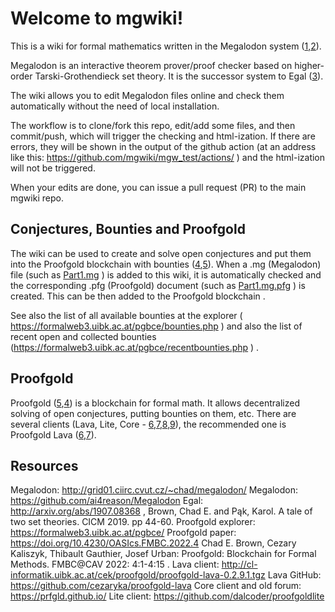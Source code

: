 # Welcome to mgwiki!

This is a wiki for formal mathematics written in the Megalodon system ([1],[2]).

Megalodon is an interactive theorem prover/proof checker based on higher-order Tarski-Grothendieck set theory. It is the successor system to Egal ([3]).

The wiki allows you to edit Megalodon files online and check them automatically without the need of local installation.

The workflow is to clone/fork this repo, edit/add some files, and then commit/push, which will trigger the checking and html-ization. If there are errors, they will be shown in the output of the github action (at an address like this: https://github.com/mgwiki/mgw_test/actions/ )
and the html-ization will not be triggered. 

When your edits are done, you can issue a pull request (PR) to the main mgwiki repo.

## Conjectures, Bounties and Proofgold

The wiki can be used to create and solve open conjectures and put them
into the Proofgold blockchain with bounties ([4],[5]). When a .mg (Megalodon) file (such as [Part1.mg](mglib/Part1.mg) )
is added to this wiki, it is automatically checked and the corresponding .pfg (Proofgold) document (such as [Part1.mg.pfg](pfg/Part1.mg.pfg) ) is created. This can be then added to the Proofgold blockchain .

See also the list of all available bounties at the explorer ( https://formalweb3.uibk.ac.at/pgbce/bounties.php ) and also the list of recent open and collected bounties (https://formalweb3.uibk.ac.at/pgbce/recentbounties.php ) .

## Proofgold

Proofgold ([5],[4]) is a blockchain for formal math. It allows
decentralized solving of open conjectures, putting bounties on them,
etc. There are several clients (Lava, Lite, Core - [6],[7],[8],[9]), the recommended one
is Proofgold Lava ([6],[7]). 


[1]: http://grid01.ciirc.cvut.cz/~chad/megalodon/
[2]: https://github.com/ai4reason/Megalodon
[3]: http://arxiv.org/abs/1907.08368 
[4]: https://formalweb3.uibk.ac.at/pgbce/
[5]: https://doi.org/10.4230/OASIcs.FMBC.2022.4 
[6]: http://cl-informatik.uibk.ac.at/cek/proofgold/proofgold-lava-0.2.9.1.tgz
[7]: https://github.com/cezaryka/proofgold-lava
[8]: https://prfgld.github.io/
[9]: https://github.com/dalcoder/proofgoldlite


## Resources

Megalodon: http://grid01.ciirc.cvut.cz/~chad/megalodon/
Megalodon: https://github.com/ai4reason/Megalodon
Egal: http://arxiv.org/abs/1907.08368 , Brown, Chad E. and Pąk, Karol. A tale of two set theories. CICM 2019. pp 44-60.
Proofgold explorer: https://formalweb3.uibk.ac.at/pgbce/
Proofgold paper: https://doi.org/10.4230/OASIcs.FMBC.2022.4 Chad E. Brown, Cezary Kaliszyk, Thibault Gauthier, Josef Urban: Proofgold: Blockchain for Formal Methods. FMBC@CAV 2022: 4:1-4:15 . 
Lava client: http://cl-informatik.uibk.ac.at/cek/proofgold/proofgold-lava-0.2.9.1.tgz
Lava GitHub: https://github.com/cezaryka/proofgold-lava
Core client and old forum: https://prfgld.github.io/
Lite client: https://github.com/dalcoder/proofgoldlite





